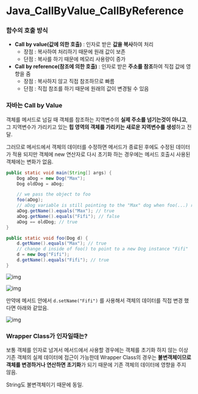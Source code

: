 # Java_CallByValue_CallByReference

### 함수의 호출 방식

* **Call by value(값에 의한 호출)** : 인자로 받은 **값을 복사**하여 처리
  * 장점 : 복사하여 처리하기 때문에 원래 값이 보존
  * 단점 : 복사를 하기 때문에 메모리 사용량이 증가
* **Call by reference(참조에 의한 호출)** : 인자로 받은 **주소를 참조**하여 직접 값에 영향을 줌
  * 장점 : 복사하지 않고 직접 참조하므로 빠름
  * 단점 : 직접 참조를 하기 때문에 원래의 값이 변경될 수 있음



### 자바는 Call by Value

객체를 메서드로 넘길 때 객체를 참조하는 지역변수의 **실제 주소를 넘기는것이 아니고**, 그 지역변수가 가리키고 있는 **힙 영역의 객체를 가리키는 새로운 지역변수를 생성**하고 전달.

그러므로 메서드에서 객체의 데이터를 수정하면 메서드가 종료된 후에도 수정된 데이터가 적용 되지만 객체에 new 연산자로 다시 초기화 하는 경우에는 메서드 호출시 사용된 객체에는 변화가 없음.

```java
public static void main(String[] args) {
    Dog aDog = new Dog("Max");
    Dog oldDog = aDog;

    // we pass the object to foo
    foo(aDog);
    // aDog variable is still pointing to the "Max" dog when foo(...) returns
    aDog.getName().equals("Max"); // true
    aDog.getName().equals("Fifi"); // false
    aDog == oldDog; // true
}

public static void foo(Dog d) {
    d.getName().equals("Max"); // true
    // change d inside of foo() to point to a new Dog instance "Fifi"
    d = new Dog("Fifi");
    d.getName().equals("Fifi"); // true
}
```

![img](https://cjlee38.github.io/assets/images/2020-10-27-21-06-02_2020-10-21-java_wrapper_class.md.png)

![img](https://cjlee38.github.io/assets/images/2020-10-27-21-08-22_2020-10-21-java_wrapper_class.md.png)

만약에 메서드 안에서  `d.setName("Fifi")` 를 사용해서 객체의 데이터를 직접 변경 했다면 아래와 같았음.

![img](https://cjlee38.github.io/assets/images/2020-10-27-21-15-17_2020-10-21-java_wrapper_class.md.png)





### Wrapper Class가 인자일때는?

보통 객체를 인자로 넘겨서 메서드에서 사용할 경우에는 객체를 초기화 하지 않는 이상 기존 객체의 실제 데이터에 접근이 가능한데 Wrapper Class의 경우는 **불변객체이므로 객체를 변경하거나 연산하면 초기화**가 되기 때문에 기존 객체의 데이터에 영향을 주지 않음.

String도 불변객체이기 때문에 동일.

